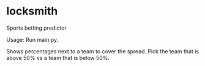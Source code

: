 # locksmith
Sports betting predictor

Usage:
Run main.py.

Shows percentages next to a team to cover the spread. Pick the team that is above 50% vs a team that is below 50%.

